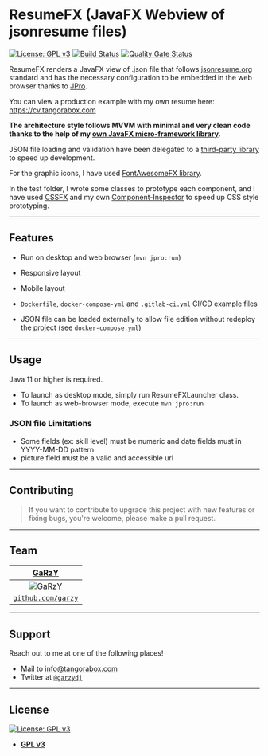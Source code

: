 # ResumeFX (JavaFX Webview of jsonresume files)
[![License: GPL v3](https://img.shields.io/badge/License-GPLv3-blue.svg)](https://www.gnu.org/licenses/gpl-3.0)
[![Build Status](https://travis-ci.com/TangoraBox/ResumeFX.svg?branch=master)](https://travis-ci.com/TangoraBox/ResumeFX)
[![Quality Gate Status](https://sonarcloud.io/api/project_badges/measure?project=com.tangorabox%3Aresume-fx&metric=alert_status)](https://sonarcloud.io/dashboard?id=com.tangorabox%3Areactive-desk-fx)


ResumeFX renders a JavaFX view of .json file that follows [jsonresume.org](https://jsonresume.org) standard and has the
necessary configuration to be embedded in the web browser thanks to [JPro](https://www.jpro.one).

You can view a production example with my own resume here: https://cv.tangorabox.com

**The architecture style follows MVVM with minimal and very clean code thanks to the help of my 
[own JavaFX micro-framework library](https://github.com/TangoraBox/ReactiveDeskFX).**

JSON file loading and validation have been delegated to a 
[third-party library](https://github.com/eaxdev/Java-JsonResume-Validator) to speed up development.

For the graphic icons, I have used [FontAwesomeFX library](https://bitbucket.org/Jerady/fontawesomefx/src/master/).

In the test folder, I wrote some classes to prototype each component, and I have used
[CSSFX](https://github.com/McFoggy/cssfx) and my own [Component-Inspector](https://github.com/TangoraBox/ComponentInspector) 
to speed up CSS style prototyping.

---

## Features

- Run on desktop and web browser (`mvn jpro:run`)

- Responsive layout

- Mobile layout

- `Dockerfile`, `docker-compose-yml` and `.gitlab-ci.yml` CI/CD example files

- JSON file can be loaded externally to allow file edition without redeploy the project (see `docker-compose.yml`)

---

## Usage 

Java 11 or higher is required.

- To launch as desktop mode, simply run ResumeFXLauncher class. 
- To launch as web-browser mode, execute `mvn jpro:run`

### JSON file Limitations

- Some fields (ex: skill level) must be numeric and date fields must in YYYY-MM-DD pattern
- picture field must be a valid and accessible url

---

## Contributing

> If you want to contribute to upgrade this project with new features or fixing bugs, you're welcome, please make a pull request.

---

## Team


| <a href="https://github.com/garzy" target="_blank">**GaRzY**</a> | 
| :---: 
| [![GaRzY](https://avatars0.githubusercontent.com/u/10849239?s=200)](https://github.com/garzy)
| <a href="https://github.com/garzy" target="_blank">`github.com/garzy`</a> | 


---

## Support

Reach out to me at one of the following places!

- Mail to [info@tangorabox.com](mailto:info@tangorabox.com)
- Twitter at <a href="http://twitter.com/garzydj" target="_blank">`@garzydj`</a>

---


## License

[![License: GPL v3](https://img.shields.io/badge/License-GPLv3-blue.svg)](https://www.gnu.org/licenses/gpl-3.0)

- **[GPL v3](https://opensource.org/licenses/gpl-3.0.html)**

